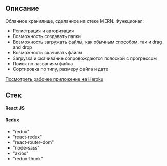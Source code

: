 <h2>Описание</h2>
<p> Облачное хранилище, сделанное на стеке MERN. Функционал: </p>    
<ul>
<li>Регистрация и авторизация</li>
<li>Возможность создавать папки</li>
<li>Возможность загружать файлы, как обычным способом, так и drag and drop</li>
<li>Возможность скачивать файлы</li>
<li>Загрузка и скачивание сопровождаются полоской с прогрессом</li>
<li>Поиск по названиям файла</li>
<li>Сортировка по типу, размеру файла и дате</li>
</ul>

<a href="https://mernappsclouddisk.herokuapp.com/login">Посмотреть рабочее приложение на Heroku</a>
  
  <h2>Стек</h2>
  <h4>React JS</h4>
  <h4>Redux</h4>
  
  <ul> 
    <li>"redux"</li>
    <li>"react-redux"</li>
    <li>"react-router-dom"</li>
    <li>"node-sass"</li>
    <li>"axios"</li>
    <li>"redux-thunk"</li>
  </ul>
